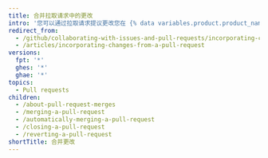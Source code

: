 ```yaml
---
title: 合并拉取请求中的更改
intro: '您可以通过拉取请求提议更改您在 {% data variables.product.product_name %} 上的工作。 了解如何创建、管理及合并拉取请求。'
redirect_from:
  - /github/collaborating-with-issues-and-pull-requests/incorporating-changes-from-a-pull-request/
  - /articles/incorporating-changes-from-a-pull-request
versions:
  fpt: '*'
  ghes: '*'
  ghae: '*'
topics:
  - Pull requests
children:
  - /about-pull-request-merges
  - /merging-a-pull-request
  - /automatically-merging-a-pull-request
  - /closing-a-pull-request
  - /reverting-a-pull-request
shortTitle: 合并更改
---
```


